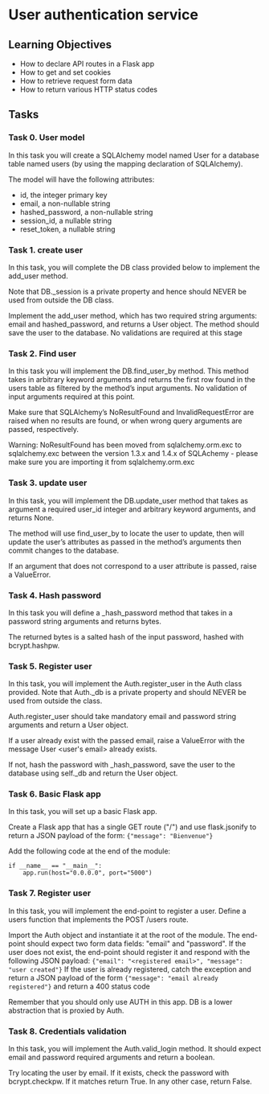 # User authentication service

## Learning Objectives

- How to declare API routes in a Flask app
- How to get and set cookies
- How to retrieve request form data
- How to return various HTTP status codes

## Tasks

### Task 0. User model

In this task you will create a SQLAlchemy model named User for a database table named users (by using the mapping declaration of SQLAlchemy).

The model will have the following attributes:

- id, the integer primary key
- email, a non-nullable string
- hashed_password, a non-nullable string
- session_id, a nullable string
- reset_token, a nullable string

### Task 1. create user

In this task, you will complete the DB class provided below to implement the add_user method.

Note that DB.\_session is a private property and hence should NEVER be used from outside the DB class.

Implement the add_user method, which has two required string arguments: email and hashed_password, and returns a User object. The method should save the user to the database. No validations are required at this stage

### Task 2. Find user

In this task you will implement the DB.find_user_by method. This method takes in arbitrary keyword arguments and returns the first row found in the users table as filtered by the method’s input arguments. No validation of input arguments required at this point.

Make sure that SQLAlchemy’s NoResultFound and InvalidRequestError are raised when no results are found, or when wrong query arguments are passed, respectively.

Warning:
NoResultFound has been moved from sqlalchemy.orm.exc to sqlalchemy.exc between the version 1.3.x and 1.4.x of SQLAchemy - please make sure you are importing it from sqlalchemy.orm.exc

### Task 3. update user

In this task, you will implement the DB.update_user method that takes as argument a required user_id integer and arbitrary keyword arguments, and returns None.

The method will use find_user_by to locate the user to update, then will update the user’s attributes as passed in the method’s arguments then commit changes to the database.

If an argument that does not correspond to a user attribute is passed, raise a ValueError.

### Task 4. Hash password

In this task you will define a \_hash_password method that takes in a password string arguments and returns bytes.

The returned bytes is a salted hash of the input password, hashed with bcrypt.hashpw.

### Task 5. Register user

In this task, you will implement the Auth.register_user in the Auth class provided.
Note that Auth.\_db is a private property and should NEVER be used from outside the class.

Auth.register_user should take mandatory email and password string arguments and return a User object.

If a user already exist with the passed email, raise a ValueError with the message User <user's email> already exists.

If not, hash the password with \_hash_password, save the user to the database using self.\_db and return the User object.

### Task 6. Basic Flask app

In this task, you will set up a basic Flask app.

Create a Flask app that has a single GET route ("/") and use flask.jsonify to return a JSON payload of the form:
`{"message": "Bienvenue"}`

Add the following code at the end of the module:

```
if __name__ == "__main__":
    app.run(host="0.0.0.0", port="5000")
```

### Task 7. Register user

In this task, you will implement the end-point to register a user. Define a users function that implements the POST /users route.

Import the Auth object and instantiate it at the root of the module.
The end-point should expect two form data fields: "email" and "password". If the user does not exist, the end-point should register it and respond with the following JSON payload:
`{"email": "<registered email>", "message": "user created"}`
If the user is already registered, catch the exception and return a JSON payload of the form
`{"message": "email already registered"}`
and return a 400 status code

Remember that you should only use AUTH in this app. DB is a lower abstraction that is proxied by Auth.

### Task 8. Credentials validation

In this task, you will implement the Auth.valid_login method. It should expect email and password required arguments and return a boolean.

Try locating the user by email. If it exists, check the password with bcrypt.checkpw. If it matches return True. In any other case, return False.
